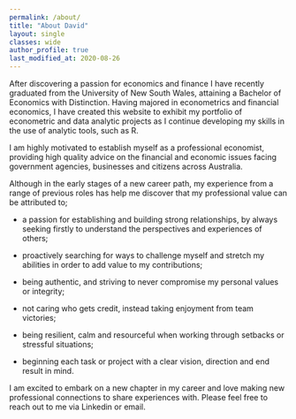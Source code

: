 ```yaml
---
permalink: /about/
title: "About David"
layout: single
classes: wide
author_profile: true
last_modified_at: 2020-08-26
---
```


After discovering a passion for economics and finance I have recently graduated from the University of New South Wales, attaining a Bachelor of Economics with Distinction. Having majored in econometrics and financial economics, I have created this website to exhibit my portfolio of econometric and data analytic projects as I continue developing my skills in the use of analytic tools, such as R. 

I am highly motivated to establish myself as a professional economist, providing high quality advice on the financial and economic issues facing government agencies, businesses and citizens across Australia.

Although in the early stages of a new career path, my experience from a range of previous roles has help me discover that my professional value can be attributed to;

- a passion for establishing and building strong relationships, by always seeking firstly to understand the perspectives and experiences of others;

- proactively searching for ways to challenge myself and stretch my abilities in order to add value to my contributions;

- being authentic, and striving to never compromise my personal values or integrity;

- not caring who gets credit, instead taking enjoyment from team victories;

- being resilient, calm and resourceful when working through setbacks or stressful situations;

- beginning each task or project with a clear vision, direction and end result in mind.

I am excited to embark on a new chapter in my career and love making new professional connections to share experiences with. Please feel free to reach out to me via Linkedin or email.
